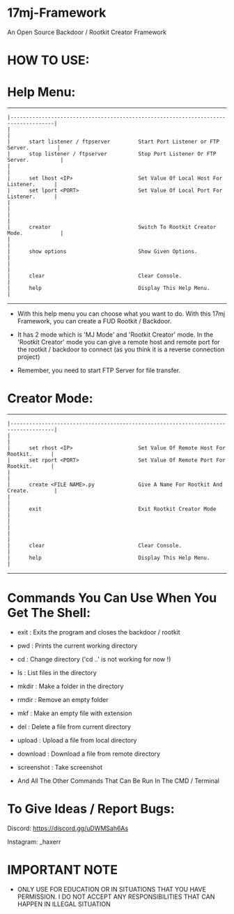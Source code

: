 # 17mj-Framework
An Open Source Backdoor / Rootkit Creator Framework

# HOW TO USE:

# Help Menu:

   ________________________________________________________________________________________
    |------------------------------------------------------------------------------------|
    |                                                                                    |
    |      start listener / ftpserver         Start Port Listener or FTP Server.         |
    |      stop listener / ftpserver          Stop Port Listener Or FTP Server.          |
    |                                                                                    |
    |      set lhost <IP>                     Set Value Of Local Host For Listener.      |
    |      set lport <PORT>                   Set Value Of Local Port For Listener.      |
    |                                                                                    |
    |                                                                                    |
    |      creator                            Switch To Rootkit Creator Mode.            |
    |                                                                                    |
    |      show options                       Show Given Options.                        |
    |                                                                                    |
    |      clear                              Clear Console.                             |
    |      help                               Display This Help Menu.                    |
   _________________________________________________________________________________________

- With this help menu you can choose what you want to do. With this 17mj Framework, you can create a FUD Rootkit / Backdoor.

- It has 2 mode which is 'MJ Mode' and 'Rootkit Creator' mode. In the 'Rootkit Creator' mode you can give a remote host and remote port for the rootkit / backdoor to connect (as you think it is a reverse connection project)

- Remember, you need to start FTP Server for file transfer.

# Creator Mode:
 
   ________________________________________________________________________________________
    |------------------------------------------------------------------------------------|
    |                                                                                    |
    |      set rhost <IP>                     Set Value Of Remote Host For Rootkit.      |
    |      set rport <PORT>                   Set Value Of Remote Port For Rootkit.      |
    |                                                                                    |
    |      create <FILE NAME>.py              Give A Name For Rootkit And Create.        |
    |                                                                                    |
    |      exit                               Exit Rootkit Creator Mode                  |
    |                                                                                    |
    |                                                                                    |
    |      clear                              Clear Console.                             |
    |      help                               Display This Help Menu.                    |
   _________________________________________________________________________________________

# Commands You Can Use When You Get The Shell:
- exit                   : Exits the program and closes the backdoor / rootkit
- pwd                    : Prints the current working directory
- cd <PATH>              : Change directory ('cd ..' is not working for now !)
- ls                     : List files in the directory
- mkdir <FOLDER NAME>    : Make a folder in the directory
- rmdir <FOLDER NAME>    : Remove an empty folder
- mkf <FILE NAME>        : Make an empty file with extension
- del <FILE NAME>        : Delete a file from current directory
- upload <FILE NAME>     : Upload a file from local directory
- download <FILE NAME>   : Download a file from remote directory
- screenshot             : Take screenshot

- And All The Other Commands That Can Be Run In The CMD / Terminal

# To Give Ideas / Report Bugs:

Discord: https://discord.gg/uDWMSah6As

Instagram: _haxerr


   # IMPORTANT NOTE

- ONLY USE FOR EDUCATION OR IN SITUATIONS THAT YOU HAVE PERMISSION. I DO NOT ACCEPT ANY RESPONSIBILITIES THAT CAN HAPPEN IN ILLEGAL SITUATION

